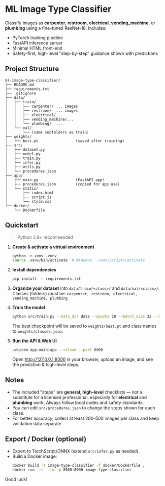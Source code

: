 # ML Image Type Classifier

Classify images as **carpenter**, **restroom**, **electrical**, **vending_machine**, or **plumbing** using a fine-tuned ResNet-18.
Includes:
- PyTorch training pipeline
- FastAPI inference server
- Minimal HTML front-end
- Safety-first, high-level "step-by-step" guidance shown with predictions

## Project Structure
```
ml-image-type-classifier/
├── README.md
├── requirements.txt
├── .gitignore
├── data/
│   ├── train/
│   │   ├── carpenter/ ... images
│   │   ├── restroom/  ... images
│   │   ├── electrical/...
│   │   ├── vending_machine/...
│   │   └── plumbing/  ...
│   └── val/
│       └── (same subfolders as train)
├── weights/
│   └── best.pt                 (saved after training)
├── src/
│   ├── dataset.py
│   ├── model.py
│   ├── train.py
│   ├── infer.py
│   ├── utils.py
│   └── procedures.json
├── app/
│   ├── main.py                 (FastAPI app)
│   ├── procedures.json         (copied for app use)
│   └── static/
│       ├── index.html
│       ├── script.js
│       └── style.css
└── docker/
    └── Dockerfile
```

## Quickstart

> Python 3.9+ recommended

1. **Create & activate a virtual environment**
   ```bash
   python -m venv .venv
   source .venv/bin/activate  # Windows: .venv\Scripts\activate
   ```

2. **Install dependencies**
   ```bash
   pip install -r requirements.txt
   ```

3. **Organize your dataset** into `data/train/<class>/` and `data/val/<class>/`.
   Classes (folders) must be: `carpenter, restroom, electrical, vending_machine, plumbing`

4. **Train the model**
   ```bash
   python src/train.py --data_dir data --epochs 10 --batch_size 32 --lr 3e-4
   ```
   The best checkpoint will be saved to `weights/best.pt` and class names to `weights/classes.json`.

5. **Run the API & Web UI**
   ```bash
   uvicorn app.main:app --reload --port 8000
   ```
   Open http://127.0.0.1:8000 in your browser, upload an image, and see the prediction & high-level steps.

## Notes
- The included "steps" are **general, high-level** checklists — not a substitute for a licensed professional, especially for **electrical** and **plumbing** work. Always follow local codes and safety standards.
- You can edit `src/procedures.json` to change the steps shown for each class.
- For better accuracy, collect at least 200–500 images per class and keep validation data separate.

## Export / Docker (optional)
- Export to TorchScript/ONNX (extend `src/infer.py` as needed).
- Build a Docker image:
  ```bash
  docker build -t image-type-classifier -f docker/Dockerfile .
  docker run -it --rm -p 8000:8000 image-type-classifier
  ```

Good luck!
